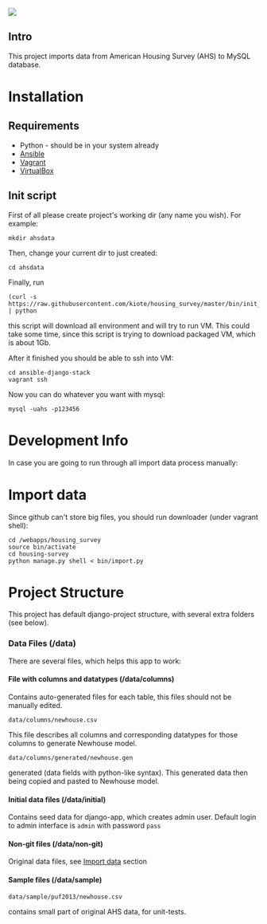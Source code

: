 ![](https://api.travis-ci.org/kiote/housing_survey.svg)

## Intro

This project imports data from American Housing Survey (AHS) to MySQL database.

# Installation

## Requirements

- Python - should be in your system already
- [Ansible](http://docs.ansible.com/intro_installation.html)
- [Vagrant](http://www.vagrantup.com/downloads.html)
- [VirtualBox](https://www.virtualbox.org/wiki/Downloads)

## Init script

First of all please create project's working dir (any name you wish). For example:

```
mkdir ahsdata
```

Then, change your current dir to just created:

```
cd ahsdata
```

Finally, run 

```
(curl -s https://raw.githubusercontent.com/kiote/housing_survey/master/bin/init_machine) | python
```

this script will download all environment and will try to run VM. This could take some time, 
since this script is trying to download packaged VM, which is about 1Gb.

After it finished you should be able to ssh into VM:

```
cd ansible-django-stack
vagrant ssh
```

Now you can do whatever you want with mysql:

```
mysql -uahs -p123456
```

##

# Development Info

In case you are going to run through all import data process manually:

# Import data

Since github can't store big files, you should run downloader (under vagrant shell):
 
 ```
 cd /webapps/housing_survey
 source bin/activate
 cd housing-survey
 python manage.py shell < bin/import.py
 ```

# Project Structure

This project has default django-project structure, with several extra folders (see below).

### Data Files (/data)

There are several files, which helps this app to work:

#### File with columns and datatypes (/data/columns)

Contains auto-generated files for each table, this files should not be manually edited.

```
data/columns/newhouse.csv
```

This file describes all columns and corresponding datatypes for those columns to generate Newhouse model.

```
data/columns/generated/newhouse.gen
```

generated (data fields with python-like syntax).
This generated data then being copied and pasted to Newhouse model.

#### Initial data files (/data/initial)

Contains seed data for django-app, which creates admin user.
Default login to admin interface is ```admin``` with password ```pass```

#### Non-git files (/data/non-git)

Original data files, see [Import data](https://github.com/kiote/housing_survey#import-data) section

#### Sample files (/data/sample)

```
data/sample/puf2013/newhouse.csv
```

contains small part of original AHS data, for unit-tests.
